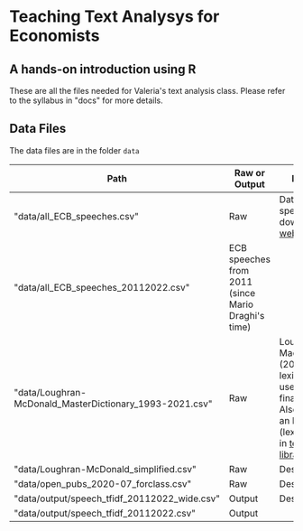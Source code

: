 # Teaching Text Analysys for Economists
## A hands-on introduction using R

These are all the files needed for Valeria's text analysis class. Please refer to the syllabus in "docs" for more details.

## Data Files
The data files are in the folder `data`

| Path|  Raw or Output| Description|
| -----| ----- | -----|
| "data/all_ECB_speeches.csv"|  Raw |  Data with all ECB speeches, downloaded [ECB website](https://www.ecb.europa.eu/press/key/html/downloads.en.html) |
| "data/all_ECB_speeches_20112022.csv" | ECB speeches from 2011 (since Mario Draghi's time) |
| "data/Loughran-McDonald_MasterDictionary_1993-2021.csv"  | Raw | Lougran and MacDocnald (2011) sentiment lexicon to be used with financial docs. Also available as an R package (lexicon_loughran in [textdata  library](https://emilhvitfeldt.github.io/textdata/index.html)) |
| "data/Loughran-McDonald_simplified.csv" | Raw | Description|
| "data/open_pubs_2020-07_forclass.csv" | Raw | Description|
| "data/output/speech_tfidf_20112022_wide.csv" | Output| Description|
|"data/output/speech_tfidf_20112022.csv" | Output|   | |
